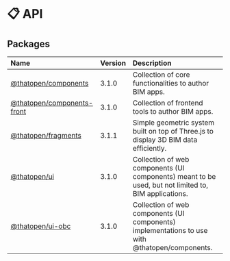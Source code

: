 # 📋 API

## Packages

| Name | Version | Description |
| :------ | :------ | :------ |
| [@thatopen/components](@thatopen/components/index.md) | 3.1.0 | Collection of core functionalities to author BIM apps. |
| [@thatopen/components-front](@thatopen/components-front/index.md) | 3.1.0 | Collection of frontend tools to author BIM apps. |
| [@thatopen/fragments](@thatopen/fragments/index.md) | 3.1.1 | Simple geometric system built on top of Three.js to display 3D BIM data efficiently. |
| [@thatopen/ui](@thatopen/ui/index.md) | 3.1.0 | Collection of web components (UI components) meant to be used, but not limited to, BIM applications. |
| [@thatopen/ui-obc](@thatopen/ui-obc/index.md) | 3.1.0 | Collection of web components (UI components) implementations to use with @thatopen/components. |
